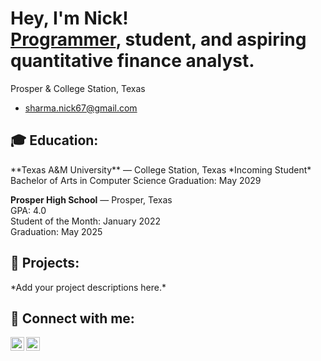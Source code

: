 <h1>Hey, I'm Nick! <br/><a href="https://github.com/nicksharma0">Programmer</a>, student, and aspiring quantitative finance analyst.</h1>

Prosper & College Station, Texas
- sharma.nick67@gmail.com  

<h2>🎓 Education:</h2>
**Texas A&M University** — College Station, Texas  
*Incoming Student*  
Bachelor of Arts in Computer Science  
Graduation: May 2029

**Prosper High School** — Prosper, Texas  
GPA: 4.0  
Student of the Month: January 2022  
Graduation: May 2025

<h2>🚀 Projects:</h2>
*Add your project descriptions here.*

<h2> 🤳 Connect with me:</h2>

[<img align="left" alt="JoshMadakor | LinkedIn" width="22px" src="https://cdn.jsdelivr.net/npm/simple-icons@v3/icons/linkedin.svg" />][linkedin]
[<img align="left" alt="JoshMadakor | Instagram" width="22px" src="https://cdn.jsdelivr.net/npm/simple-icons@v3/icons/instagram.svg" />][instagram]

[instagram]: https://www.instagram.com/nick.sharma06/
[linkedin]: https://www.linkedin.com/in/nick-sharma1
